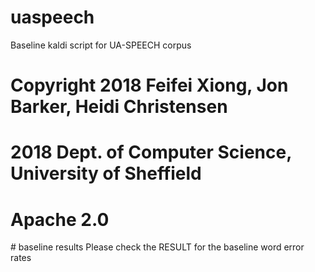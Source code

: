 # uaspeech
Baseline kaldi script for UA-SPEECH corpus

# Copyright 2018  Feifei Xiong, Jon Barker, Heidi Christensen
#           2018  Dept. of Computer Science, University of Sheffield
# Apache 2.0

# baseline results
Please check the RESULT for the baseline word error rates


